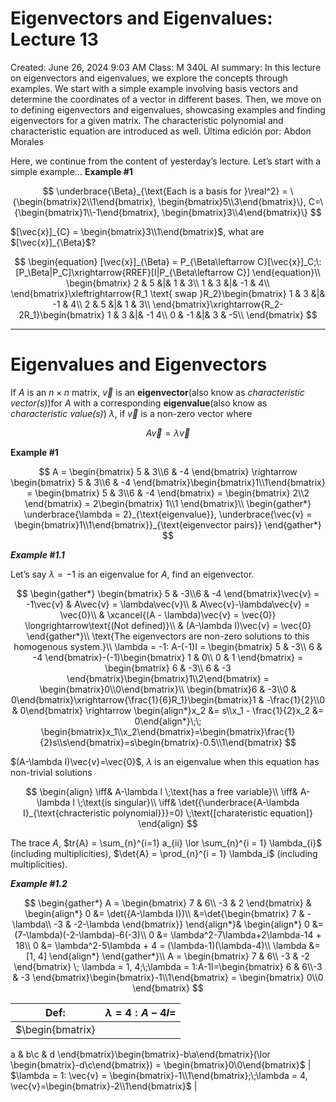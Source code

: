 # Eigenvectors and Eigenvalues: Lecture 13

Created: June 26, 2024 9:03 AM
Class: M 340L
AI summary: In this lecture on eigenvectors and eigenvalues, we explore the concepts through examples. We start with a simple example involving basis vectors and determine the coordinates of a vector in different bases. Then, we move on to defining eigenvectors and eigenvalues, showcasing examples and finding eigenvectors for a given matrix. The characteristic polynomial and characteristic equation are introduced as well.
Última edición por: Abdon Morales

Here, we continue from the content of yesterday’s lecture. Let’s start with a simple example…
**Example #1**

$$
\underbrace{\Beta}_{\text{Each is a basis for }\real^2} = \{\begin{bmatrix}2\\1\end{bmatrix}, \begin{bmatrix}5\\3\end{bmatrix}\}, C=\{\begin{bmatrix}1\\-1\end{bmatrix}, \begin{bmatrix}3\\4\end{bmatrix}\}
$$

$[\vec{x}]_{C} = \begin{bmatrix}3\\1\end{bmatrix}$, what are $[\vec{x}]_{\Beta}$?

$$
\begin{equation}
[\vec{x}]_{\Beta} = P_{\Beta\leftarrow C}[\vec{x}]_C;\:[P_\Beta|P_C]\xrightarrow{RREF}[I|P_{\Beta\leftarrow C}]
\end{equation}\\
\begin{bmatrix}
2 & 5 &|& 1 & 3\\
1 & 3 &|& -1 & 4\\
\end{bmatrix}\xleftrightarrow{R_1 \text{ swap }R_2}\begin{bmatrix}
1 & 3 &|& -1 & 4\\
2 & 5 &|& 1 & 3\\
\end{bmatrix}\xrightarrow{R_2-2R_1}\begin{bmatrix}
1 & 3 &|& -1 4\\
0 & -1 &|& 3 & -5\\
\end{bmatrix}
$$

---

# Eigenvalues and Eigenvectors

If $A$ is an $n \times n$ matrix, $\vec{v}$ is an **eigenvector**(also know as *characteristic vector(s)*)for $A$ with a corresponding **eigenvalue**(also know as *characteristic value(s)*) $\lambda$, if $\vec{v}$ is a non-zero vector where

$$
\begin{equation}
A\vec{v} = \lambda\vec{v}
\end{equation}
$$

**Example #1**

$$
A = \begin{bmatrix}
5 & 3\\6 & -4
\end{bmatrix} \rightarrow \begin{bmatrix}
5 & 3\\6 & -4
\end{bmatrix}\begin{bmatrix}1\\1\end{bmatrix} = \begin{bmatrix}
5 & 3\\6 & -4
\end{bmatrix} = \begin{bmatrix}
2\\2
\end{bmatrix} = 2\begin{bmatrix}
1\\1
\end{bmatrix}\\
\begin{gather*}
\underbrace{\lambda = 2}_{\text{eigenvalue}}, \underbrace{\vec{v} = \begin{bmatrix}1\\1\end{bmatrix}}_{\text{eigenvector pairs}}
\end{gather*}
$$

***Example #1.1***

Let’s say $\lambda = -1$ is an eigenvalue for $A$, find an eigenvector.

$$
\begin{gather*}
\begin{bmatrix}
5 & -3\\6 & -4
\end{bmatrix}\vec{v} = -1\vec{v} & A\vec{v} = \lambda\vec{v}\\ & A\vec{v}-\lambda\vec{v} = \vec{0}\\ & \xcancel{(A - \lambda)\vec{v} = \vec{0}} \longrightarrow\text{(Not defined)}\\ & (A-\lambda I)\vec{v} = \vec{0}
\end{gather*}\\
\text{The eigenvectors are non-zero solutions to this homogenous system.}\\
\lambda = -1: A-(-1)I = \begin{bmatrix}
5 & -3\\
6 & -4
\end{bmatrix}-(-1)\begin{bmatrix}
1 & 0\\
0 & 1
\end{bmatrix} = \begin{bmatrix}
6 & -3\\
6 & -3
\end{bmatrix}\begin{bmatrix}1\\2\end{bmatrix} = \begin{bmatrix}0\\0\end{bmatrix}\\
\begin{bmatrix}6 & -3\\0 & 0\end{bmatrix}\xrightarrow{\frac{1}{6}R_1}\begin{bmatrix}1 & -\frac{1}{2}\\0 & 0\end{bmatrix} \rightarrow \begin{align*}x_2 &= s\\x_1 - \frac{1}{2}x_2 &= 0\end{align*}\;\; \begin{bmatrix}x_1\\x_2\end{bmatrix}=\begin{bmatrix}\frac{1}{2}s\\s\end{bmatrix}=s\begin{bmatrix}-0.5\\1\end{bmatrix}
$$

$(A-\lambda I)\vec{v}=\vec{0}$, $\lambda$ is an eigenvalue when this equation has non-trivial solutions

$$
\begin{align}
\iff& A-\lambda I \;\text{has a free variable}\\
\iff& A-\lambda I \;\text{is singular}\\
\iff& \det({\underbrace{A-\lambda I}_{\text{chracteristic polynomial}}}=0) \;\text{[charateristic equation]}
\end{align}
$$

The trace $A$, $tr{A} = \sum_{n}^{i=1} a_{ii} \lor \sum_{n}^{i = 1} \lambda_{i}$ (including multiplicities), $\det{A} = \prod_{n}^{i = 1} \lambda_i$ (including multiplicities).

***Example #1.2***

$$
\begin{gather*}
A = \begin{bmatrix}
7 & 6\\
-3 & 2
\end{bmatrix} & \begin{align*}
0 &= \det({A-\lambda I})\\
&=\det{\begin{bmatrix}
7 & -\lambda\\
-3 & -2-\lambda
\end{bmatrix}}
\end{align*}&
\begin{align*}
0 &= (7-\lambda)(-2-\lambda)-6(-3)\\
0 &= \lambda^2-7\lambda+2\lambda-14 + 18\\
0 &= \lambda^2-5\lambda + 4 = (\lambda-1)(\lambda-4)\\
\lambda &= [1, 4]
\end{align*}
\end{gather*}\\
A = \begin{bmatrix}
7 & 6\\
-3 & -2
\end{bmatrix} \; \lambda = 1, 4;\;\lambda = 1:A-1I=\begin{bmatrix}
6 & 6\\-3 & -3
\end{bmatrix}\begin{bmatrix}-1\\1\end{bmatrix} = \begin{bmatrix}
0\\0
\end{bmatrix}
$$

| Def: | $\lambda = 4: A-4I =$ |
| --- | --- |
| $\begin{bmatrix}
a & b\\c & d
\end{bmatrix}\begin{bmatrix}-b\\a\end{bmatrix}(\lor \begin{bmatrix}-d\\c\end{bmatrix}) = \begin{bmatrix}0\\0\end{bmatrix}$ | $\lambda = 1: \vec{v} = \begin{bmatrix}-1\\1\end{bmatrix};\;\lambda = 4, \vec{v}=\begin{bmatrix}-2\\1\end{bmatrix}$ |